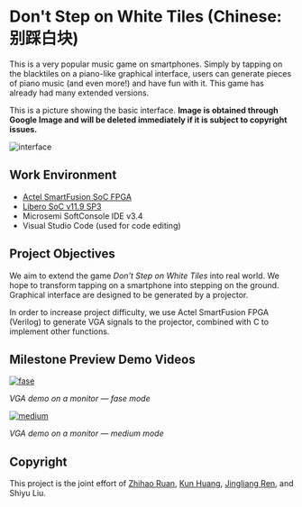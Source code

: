 # Don't Step on White Tiles (Chinese: 别踩白块)

This is a very popular music game on smartphones. Simply by tapping on the blacktiles on a piano-like graphical interface, users can generate pieces of piano music (and even more!) and have fun with it. This game has already had many extended versions.

This is a picture showing the basic interface. **Image is obtained through Google Image and will be deleted immediately if it is subject to copyright issues.**

![interface](https://camo.githubusercontent.com/3b0d318c074302d637a824d385afe76b60715138/687474703a2f2f696d672e636e6d6f2d696d672e636f6d2e636e2f313035305f353030783337352f313034393532332e6a7067)

## Work Environment 

* [Actel SmartFusion SoC FPGA](https://www.microsemi.com/product-directory/soc-fpgas/1693-smartfusion)
* [Libero SoC v11.9 SP3](https://www.microsemi.com/product-directory/design-resources/1750-libero-soc)
* Microsemi SoftConsole IDE v3.4
* Visual Studio Code (used for code editing)

## Project Objectives

We aim to extend the game *Don't Step on White Tiles* into real world. We hope to transform tapping on a smartphone into stepping on the ground. Graphical interface are designed to be generated by a projector. 

In order to increase project difficulty, we use Actel SmartFusion FPGA (Verilog) to generate VGA signals to the projector, combined with C to implement other functions.

## Milestone Preview Demo Videos 

[![fase](http://img.youtube.com/vi/Fj3yvPvErxQ/0.jpg)](https://youtu.be/Fj3yvPvErxQ)

*VGA demo on a monitor &mdash; fase mode*

[![medium](http://img.youtube.com/vi/1dtxWQbyNNc/0.jpg)](https://youtu.be/1dtxWQbyNNc)

*VGA demo on a monitor &mdash; medium mode*

## Copyright

This project is the joint effort of [Zhihao Ruan](https://github.com/shineyruan), [Kun Huang](https://github.com/voyager1998), [Jingliang Ren](https://github.com/Regina8023), and Shiyu Liu. 
